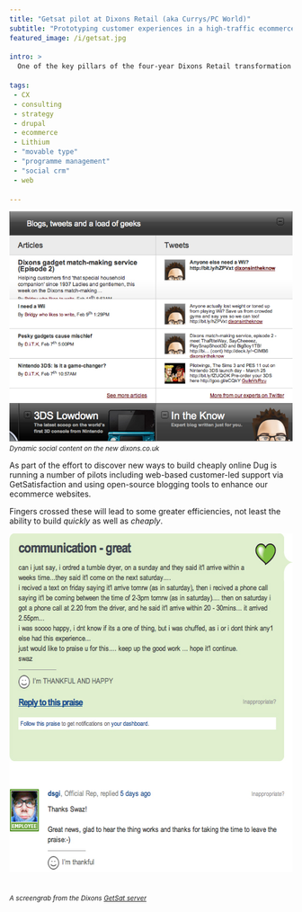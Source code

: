 ```yaml
---
title: "Getsat pilot at Dixons Retail (aka Currys/PC World)"
subtitle: "Prototyping customer experiences in a high-traffic ecommerce environment"
featured_image: /i/getsat.jpg

intro: >
  One of the key pillars of the four-year Dixons Retail transformation program is <em>to be thrifty when building</em>. This is particularly relevant to software in the enterprise where feature-bloat and mystery licensing can mean you get some exceptionally poor value for your corporate dollar.

tags:
 - CX
 - consulting
 - strategy
 - drupal
 - ecommerce
 - Lithium
 - "movable type"
 - "programme management"
 - "social crm"
 - web

---
```

<img alt="Dixons Social" src="/i/dixons_social.jpg" width="669" style="" />
<i><small>Dynamic social content on the new dixons.co.uk</small></i>

As part of the effort to discover new ways to build cheaply online Dug is running a number of pilots including web-based customer-led support via GetSatisfaction and using open-source blogging tools to enhance our ecommerce websites.

Fingers crossed these will lead to some greater efficiencies, not least the ability to build <em>quickly</em> as well as <em>cheaply</em>.

<a href="http://getsatisfaction.com/dixons/topics/communication_great"><img alt="Get Satisfaction" src="/i/getsat.jpg" width="598" height="602"  style="margin-bottom:20px;" /></a>

<i><small>A screengrab from the Dixons <a href="#">GetSat server</a></small></i>
